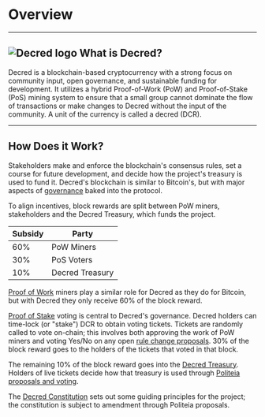 # Overview

---

## <img class="dcr-icon" alt="Decred logo" src="/img/dcr-icons/DCRsymbol.svg" /> What is Decred?
Decred is a blockchain-based cryptocurrency with a strong focus on community input, open governance, and sustainable funding for development. It utilizes a hybrid Proof-of-Work (PoW) and Proof-of-Stake (PoS) mining system to ensure that a small group cannot dominate the flow of transactions or make changes to Decred without the input of the community. A unit of the currency is called a decred (DCR).

---

## How Does it Work?
Stakeholders make and enforce the blockchain's consensus rules, set a course for future development, and decide how the project's treasury is used to fund it. Decred's blockchain is similar to Bitcoin's, but with major aspects of [governance](governance/introduction-to-decred-governance.md) baked into the protocol. 

To align incentives, block rewards are split between PoW miners, stakeholders and the Decred Treasury, which funds the project. 

Subsidy | Party
---     | ---
60%   | PoW Miners
30%   | PoS Voters
10%   | Decred Treasury

[Proof of Work](mining/proof-of-work.md) miners play a similar role for Decred as they do for Bitcoin, but with Decred they only receive 60% of the block reward.

[Proof of Stake](proof-of-stake/proof-of-stake.md) voting is central to Decred's governance. Decred holders can time-lock (or "stake") DCR to obtain voting tickets. Tickets are randomly called to vote on-chain; this involves both approving the work of PoW miners and voting Yes/No on any open [rule change proposals](governance/consensus-rules-voting.md). 30% of the block reward goes to the holders of the tickets that voted in that block.

The remaining 10% of the block reward goes into the [Decred Treasury](https://explorer.dcrdata.org/address/Dcur2mcGjmENx4DhNqDctW5wJCVyT3Qeqkx). Holders of live tickets decide how that treasury is used through [Politeia proposals and voting](governance/politeia/politeia.md).

The [Decred Constitution](governance/decred-constitution.md) sets out some guiding principles for the project; the constitution is subject to amendment through Politeia proposals.



